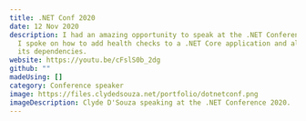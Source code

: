 ```yaml
---
title: .NET Conf 2020
date: 12 Nov 2020
description: I had an amazing opportunity to speak at the .NET Conference 2020.
  I spoke on how to add health checks to a .NET Core application and also include
  its dependencies.
website: https://youtu.be/cFslS0b_2dg
github: ""
madeUsing: []
category: Conference speaker
image: https://files.clydedsouza.net/portfolio/dotnetconf.png
imageDescription: Clyde D'Souza speaking at the .NET Conference 2020.
---
```


